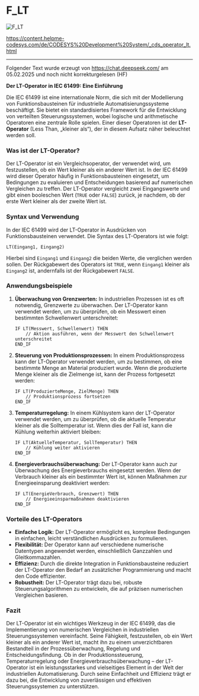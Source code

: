 # F_LT


![F_LT](https://user-images.githubusercontent.com/116869307/214144532-b5430c89-2a21-4998-9685-34848ef4d5d1.png)



<https://content.helpme-codesys.com/de/CODESYS%20Development%20System/_cds_operator_lt.html>

* * * * * * * * * *

Folgender Text wurde erzeugt von <https://chat.deepseek.com/> am 05.02.2025 und noch nicht korrekturgelesen (HF)

**Der LT-Operator in IEC 61499: Eine Einführung**

Die IEC 61499 ist eine internationale Norm, die sich mit der Modellierung von Funktionsbausteinen für industrielle Automatisierungssysteme beschäftigt. Sie bietet ein standardisiertes Framework für die Entwicklung von verteilten Steuerungssystemen, wobei logische und arithmetische Operatoren eine zentrale Rolle spielen. Einer dieser Operatoren ist der **LT-Operator** (Less Than, „kleiner als“), der in diesem Aufsatz näher beleuchtet werden soll.

### Was ist der LT-Operator?

Der LT-Operator ist ein Vergleichsoperator, der verwendet wird, um festzustellen, ob ein Wert kleiner als ein anderer Wert ist. In der IEC 61499 wird dieser Operator häufig in Funktionsbausteinen eingesetzt, um Bedingungen zu evaluieren und Entscheidungen basierend auf numerischen Vergleichen zu treffen. Der LT-Operator vergleicht zwei Eingangswerte und gibt einen booleschen Wert (`TRUE` oder `FALSE`) zurück, je nachdem, ob der erste Wert kleiner als der zweite Wert ist.

### Syntax und Verwendung

In der IEC 61499 wird der LT-Operator in Ausdrücken von Funktionsbausteinen verwendet. Die Syntax des LT-Operators ist wie folgt:

```
LT(Eingang1, Eingang2)
```

Hierbei sind `Eingang1` und `Eingang2` die beiden Werte, die verglichen werden sollen. Der Rückgabewert des Operators ist `TRUE`, wenn `Eingang1` kleiner als `Eingang2` ist, andernfalls ist der Rückgabewert `FALSE`.

### Anwendungsbeispiele

1. **Überwachung von Grenzwerten:**
   In industriellen Prozessen ist es oft notwendig, Grenzwerte zu überwachen. Der LT-Operator kann verwendet werden, um zu überprüfen, ob ein Messwert einen bestimmten Schwellenwert unterschreitet:

   ```
   IF LT(Messwert, Schwellenwert) THEN
       // Aktion ausführen, wenn der Messwert den Schwellenwert unterschreitet
   END_IF
   ```

2. **Steuerung von Produktionsprozessen:**
   In einem Produktionsprozess kann der LT-Operator verwendet werden, um zu bestimmen, ob eine bestimmte Menge an Material produziert wurde. Wenn die produzierte Menge kleiner als die Zielmenge ist, kann der Prozess fortgesetzt werden:

   ```
   IF LT(ProduzierteMenge, ZielMenge) THEN
       // Produktionsprozess fortsetzen
   END_IF
   ```

3. **Temperaturregelung:**
   In einem Kühlsystem kann der LT-Operator verwendet werden, um zu überprüfen, ob die aktuelle Temperatur kleiner als die Solltemperatur ist. Wenn dies der Fall ist, kann die Kühlung weiterhin aktiviert bleiben:

   ```
   IF LT(AktuelleTemperatur, SollTemperatur) THEN
       // Kühlung weiter aktivieren
   END_IF
   ```

4. **Energieverbrauchsüberwachung:**
   Der LT-Operator kann auch zur Überwachung des Energieverbrauchs eingesetzt werden. Wenn der Verbrauch kleiner als ein bestimmter Wert ist, können Maßnahmen zur Energieeinsparung deaktiviert werden:

   ```
   IF LT(EnergieVerbrauch, Grenzwert) THEN
       // Energieeinsparmaßnahmen deaktivieren
   END_IF
   ```

### Vorteile des LT-Operators

- **Einfache Logik:** Der LT-Operator ermöglicht es, komplexe Bedingungen in einfachen, leicht verständlichen Ausdrücken zu formulieren.
- **Flexibilität:** Der Operator kann auf verschiedene numerische Datentypen angewendet werden, einschließlich Ganzzahlen und Gleitkommazahlen.
- **Effizienz:** Durch die direkte Integration in Funktionsbausteine reduziert der LT-Operator den Bedarf an zusätzlicher Programmierung und macht den Code effizienter.
- **Robustheit:** Der LT-Operator trägt dazu bei, robuste Steuerungsalgorithmen zu entwickeln, die auf präzisen numerischen Vergleichen basieren.

### Fazit

Der LT-Operator ist ein wichtiges Werkzeug in der IEC 61499, das die Implementierung von numerischen Vergleichen in industriellen Steuerungssystemen vereinfacht. Seine Fähigkeit, festzustellen, ob ein Wert kleiner als ein anderer Wert ist, macht ihn zu einem unverzichtbaren Bestandteil in der Prozessüberwachung, Regelung und Entscheidungsfindung. Ob in der Produktionssteuerung, Temperaturregelung oder Energieverbrauchsüberwachung – der LT-Operator ist ein leistungsstarkes und vielseitiges Element in der Welt der industriellen Automatisierung. Durch seine Einfachheit und Effizienz trägt er dazu bei, die Entwicklung von zuverlässigen und effektiven Steuerungssystemen zu unterstützen.






















